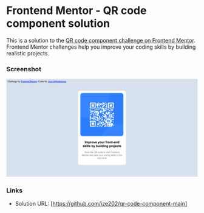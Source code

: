 # Frontend Mentor - QR code component solution

This is a solution to the [QR code component challenge on Frontend Mentor](https://www.frontendmentor.io/challenges/qr-code-component-iux_sIO_H). Frontend Mentor challenges help you improve your coding skills by building realistic projects. 
### Screenshot

![](/images/qrcode.png)

### Links

- Solution URL: [https://github.com/ize202/qr-code-component-main]